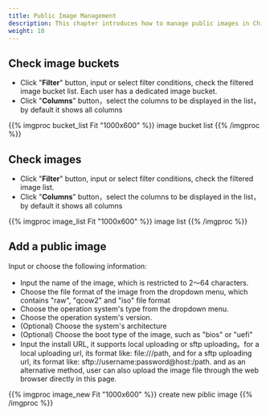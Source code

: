 ```yaml
---
title: Public Image Management
description: This chapter introduces how to manage public images in ChimeStack
weight: 10
---
```


## Check image buckets
  * Click "**Filter**" button, input or select filter conditions, check the filtered image bucket list. Each user has a dedicated image bucket.
  * Click "**Columns**" button，select the columns to be displayed in the list，by default it shows all columns

{{% imgproc bucket_list Fit "1000x600" %}}
image bucket list
{{% /imgproc %}}

## Check images
  * Click "**Filter**" button, input or select filter conditions, check the filtered image list. 
  * Click "**Columns**" button，select the columns to be displayed in the list，by default it shows all columns
  
{{% imgproc image_list Fit "1000x600" %}}
image list
{{% /imgproc %}}

## Add a public image
Input or choose the following information: 
  * Input the name of the image, which is restricted to 2～64 characters.
  * Choose the file format of the image from the dropdown menu, which contains "raw", "qcow2" and "iso" file format
  * Choose the operation system's type from the dropdown menu. 
  * Choose the operation system's version.
  * (Optional) Choose the system's architecture
  * (Optional) Choose the boot type of the image, such as "bios" or "uefi"
  * Input the install URL, it supports local uploading or sftp uploading。for a local uploading url, its format like: file:///path, and for a sftp uploading url, its format like: sftp://username:password@host:/path. and as an alternative method, user can also upload the image file through the web browser directly in this page.

  
{{% imgproc image_new Fit "1000x600" %}}
create new piblic image
{{% /imgproc %}}